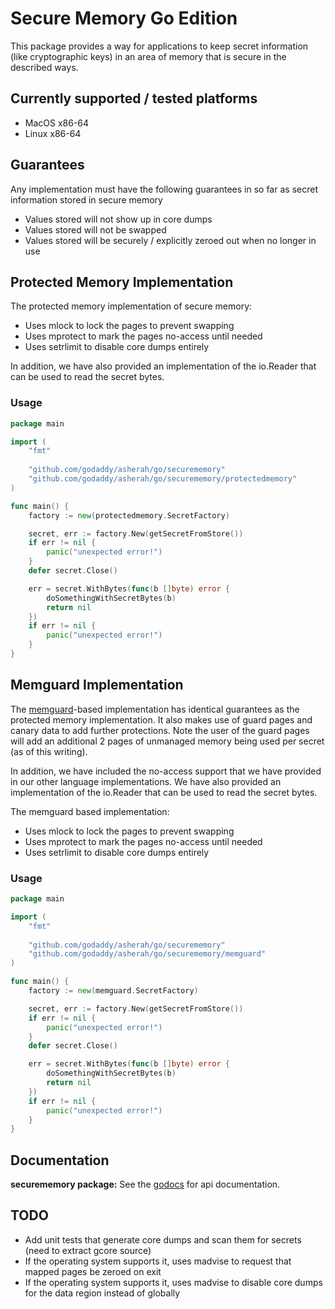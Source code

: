 # Secure Memory Go Edition

This package provides a way for applications to keep secret information (like cryptographic keys) in an area of memory
that is secure in the described ways.

## Currently supported / tested platforms
* MacOS x86-64
* Linux x86-64

## Guarantees
Any implementation must have the following guarantees in so far as secret information stored in secure memory

* Values stored will not show up in core dumps
* Values stored will not be swapped
* Values stored will be securely / explicitly zeroed out when no longer in use

## Protected Memory Implementation
The protected memory implementation of secure memory:

* Uses mlock to lock the pages to prevent swapping
* Uses mprotect to mark the pages no-access until needed
* Uses setrlimit to disable core dumps entirely

In addition, we have also provided an implementation of the io.Reader that can be used to read the secret bytes.

### Usage

```go
package main

import (
    "fmt"
    
    "github.com/godaddy/asherah/go/securememory"
    "github.com/godaddy/asherah/go/securememory/protectedmemory"
)

func main() {
    factory := new(protectedmemory.SecretFactory)

    secret, err := factory.New(getSecretFromStore())
    if err != nil {
        panic("unexpected error!")
    }
    defer secret.Close()

    err = secret.WithBytes(func(b []byte) error {
        doSomethingWithSecretBytes(b)
        return nil
    })
    if err != nil {
        panic("unexpected error!")
    }
}
```
## Memguard Implementation
The [memguard](https://github.com/awnumar/memguard/)-based implementation has identical guarantees as the protected
memory implementation. It also makes use of guard pages and canary data to add further protections. Note the user of
the guard pages will add an additional 2 pages of unmanaged memory being used per secret (as of this writing).

In addition, we have included the no-access support that we have provided in our other language implementations.
We have also provided an implementation of the io.Reader that can be used to read the secret bytes.

The memguard based implementation:

* Uses mlock to lock the pages to prevent swapping
* Uses mprotect to mark the pages no-access until needed
* Uses setrlimit to disable core dumps entirely

### Usage

```go
package main

import (
    "fmt"
    
    "github.com/godaddy/asherah/go/securememory"
    "github.com/godaddy/asherah/go/securememory/memguard"
)

func main() {
    factory := new(memguard.SecretFactory)

    secret, err := factory.New(getSecretFromStore())
    if err != nil {
        panic("unexpected error!")
    }
    defer secret.Close()

    err = secret.WithBytes(func(b []byte) error {
        doSomethingWithSecretBytes(b)
        return nil
    })
    if err != nil {
        panic("unexpected error!")
    }
}
```

## Documentation

**securememory package:** See the [godocs](https://godoc.org/github.com/godaddy/asherah/go/securememory) for api documentation.

## TODO
* Add unit tests that generate core dumps and scan them for secrets (need to extract gcore source)
* If the operating system supports it, uses madvise to request that mapped pages be zeroed on exit
* If the operating system supports it, uses madvise to disable core dumps for the data region instead of globally
